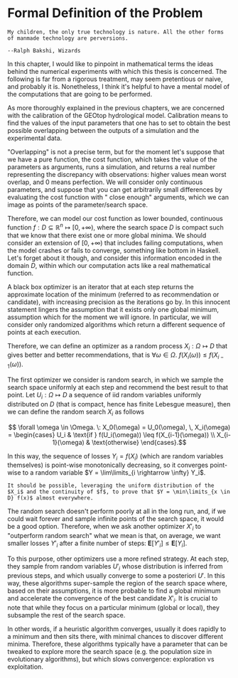 # Formal Definition of the Problem

```{epigraph}
My children, the only true technology is nature. All the other forms of manmade technology are perversions.

--Ralph Bakshi, Wizards
```

In this chapter, I would like to pinpoint in mathematical terms the ideas behind the numerical experiments with which this thesis is concerned. The following is far from a rigorous treatment, may seem pretentious or naive, and probably it is. Nonetheless, I think it's helpful to have a mental model of the computations that are going to be performed.

As more thoroughly explained in the previous chapters, we are concerned with the calibration of the GEOtop hydrological model. Calibration means to find the values of the input parameters that one has to set to obtain the best possible overlapping between the outputs of a simulation and the experimental data.

"Overlapping" is not a precise term, but for the moment let's suppose that we have a pure function, the cost function, which takes the value of the parameters as arguments, runs a simulation, and returns a real number representing the discrepancy with observations: higher values mean worst overlap, and 0 means perfection. We will consider only continuous parameters, and suppose that you can get arbitrarily small differences by evaluating the cost function with " close enough" arguments, which we can image as points of the parameter/search space.

Therefore, we can model our cost function as lower bounded, continuous function $f: D \subseteq \mathbb{R}^n \mapsto [0, +\infty)$, where the search space $D$ is compact such that we know that there exist one or more global minima. We should consider an extension of $[0, +\infty)$ that includes failing computations, when the model crashes or fails to converge, something like bottom in Haskell. Let's forget about it though, and consider this information encoded in the domain $D$, within which our computation acts like a real mathematical function.

A black box optimizer is an iterator that at each step returns the approximate location of the minimum (referred to as recommendation or candidate), with increasing precision as the iterations go by. In this innocent statement lingers the assumption that it exists only one global minimum, assumption which for the moment we will ignore. In particular, we will consider only randomized algorithms which return a different sequence of points at each execution.

Therefore, we can define an optimizer as a random process $X_i: \Omega \mapsto D$ that gives better and better recommendations, that is $\forall \omega \in \Omega. \: f\left(X_i(\omega)\right) \leq f\left(X_{i-1}(\omega)\right)$.

The first optimizer we consider is random search, in which we sample the search space uniformly at each step and recommend the best result to that point. Let $U_i: \Omega \mapsto D$ a sequence of iid random variables uniformly distributed on $D$ (that is compact, hence has finite Lebesgue measure), then we can define the random search $X_i$ as follows

$$ \forall \omega \in \Omega. \: X_0(\omega) = U_0(\omega), \, X_i(\omega) = \begin{cases} U_i & \text{if } f(U_i(\omega)) \leq f(X_{i-1}(\omega)) \\ X_{i-1}(\omega) & \text{otherwise} \end{cases}.$$

In this way, the sequence of losses $Y_i = f(X_i)$ (which are random variables themselves) is point-wise monotonically decreasing, so it converges point-wise to a random variable $Y = \lim\limits_{i \rightarrow \infty} Y_i$.

```{admonition} To Do
It should be possible, leveraging the uniform distribution of the $X_i$ and the continuity of $f$, to prove that $Y = \min\limits_{x \in D} f(x)$ almost everywhere.
```

The random search doesn't perform poorly at all in the long run, and, if we could wait forever and sample infinite points of the search space, it would be a good option. Therefore, when we ask another optimizer $X'_i$ to "outperform random search" what we mean is that, on average, we want smaller losses $Y'_i$ after a finite number of steps: $\mathbf{E}[Y'_i] \leq \mathbf{E}[Y_i]$.

To this purpose, other optimizers use a more refined strategy. At each step, they sample from random variables $U'_i$ whose distribution is inferred from previous steps, and which usually converge to some a posteriori $U'$. In this way, these algorithms super-sample the region of the search space where, based on their assumptions, it is more probable to find a global minimum and accelerate the convergence of the best candidate $X'_i$. It is crucial to note that while they focus on a particular minimum (global or local), they subsample the rest of the search space.

In other words, if a heuristic algorithm converges, usually it does rapidly to a minimum and then sits there, with minimal chances to discover different minima. Therefore, these algorithms typically have a parameter that can be tweaked to explore more the search space (e.g. the population size in evolutionary algorithms), but which slows convergence: exploration vs exploitation.

